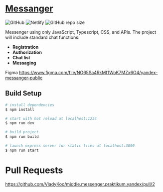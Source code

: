 # [Messanger](https://vladykoo-chat.netlify.app/)

![GitHub](https://img.shields.io/github/license/VladyKoo/middle.messenger.praktikum.yandex)
![Netlify](https://img.shields.io/netlify/554ea957-1d9d-4508-b338-048d87b0ab24)
![GitHub repo size](https://img.shields.io/github/repo-size/VladyKoo/middle.messenger.praktikum.yandex)

Messenger using only JavaScript, Typescript, CSS, and APIs.
The project will include standard chat functions:
* **Registration**
* **Authorization**
* **Chat list**
* **Messaging**

Figma https://www.figma.com/file/NO65Sa4RkMf1WoK7MZx6O4/yandex-messanger-public

## Build Setup
```bash
# install dependencies
$ npm install

# start with hot reload at localhost:1234
$ npm run dev

# build project
$ npm run build

# launch express server for static files at localhost:3000
$ npm run start
```

# Pull Requests
https://github.com/VladyKoo/middle.messenger.praktikum.yandex/pull/2
